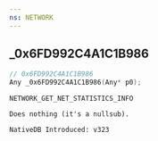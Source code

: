 ```yaml
---
ns: NETWORK
---
```

## _0x6FD992C4A1C1B986

```c
// 0x6FD992C4A1C1B986
Any _0x6FD992C4A1C1B986(Any* p0);
```

```
NETWORK_GET_NET_STATISTICS_INFO

Does nothing (it's a nullsub).

NativeDB Introduced: v323
```

